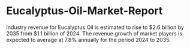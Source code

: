 # Eucalyptus-Oil-Market-Report
Industry revenue for Eucalyptus Oil is estimated to rise to $2.6 billion by 2035 from $1.1 billion of 2024. The revenue growth of market players is expected to average at 7.8% annually for the period 2024 to 2035.
